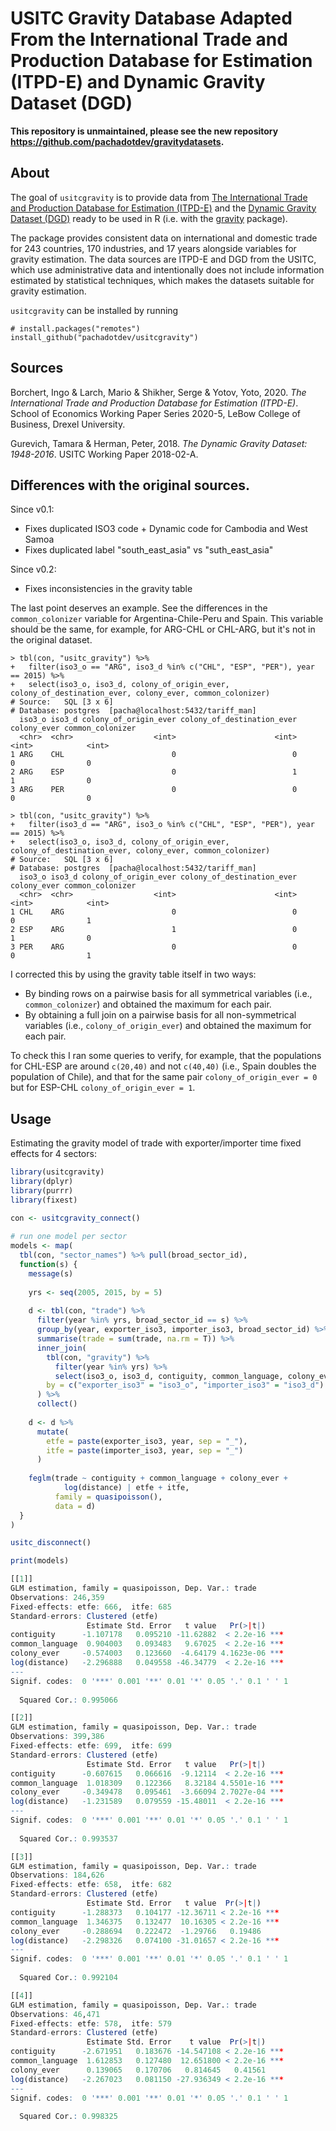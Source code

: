 # USITC Gravity Database Adapted From the International Trade and Production Database for Estimation (ITPD-E) and Dynamic Gravity Dataset (DGD)

<!-- badges: start -->
<!-- badges: end -->

**This repository is unmaintained, please see the new repository https://github.com/pachadotdev/gravitydatasets.**


## About

The goal of `usitcgravity` is to provide data from [The International Trade and Production Database for Estimation (ITPD-E)](https://www.usitc.gov/data/gravity/itpde.htm) and the [Dynamic Gravity Dataset (DGD)](https://www.usitc.gov/data/gravity/dgd.htm) ready to be used in R (i.e. with the [gravity](https://pacha.dev/gravity) package).

The package provides consistent data on international and domestic trade for 243 countries, 170 industries, and 17 years alongside variables for gravity estimation. The data sources are ITPD-E and DGD from the USITC, which use administrative data and intentionally does not include information estimated by statistical techniques, which makes the datasets suitable for gravity estimation.

`usitcgravity` can be installed by running

```
# install.packages("remotes")
install_github("pachadotdev/usitcgravity")
```

## Sources

Borchert, Ingo & Larch, Mario & Shikher, Serge & Yotov, Yoto, 2020. *The International Trade and Production Database for Estimation (ITPD-E)*. School of Economics Working Paper Series 2020-5, LeBow College of Business, Drexel University.

Gurevich, Tamara & Herman, Peter, 2018. *The Dynamic Gravity Dataset: 1948-2016*. USITC Working Paper 2018-02-A.

## Differences with the original sources.

Since v0.1:

* Fixes duplicated ISO3 code + Dynamic code for Cambodia and West Samoa
* Fixes duplicated label "south_east_asia" vs "suth_east_asia"

Since v0.2:

* Fixes inconsistencies in the gravity table

The last point deserves an example. See the differences in the `common_colonizer` variable for Argentina-Chile-Peru and Spain. This variable should be the same, for example, for ARG-CHL or CHL-ARG, but it's not in the original dataset.

```
> tbl(con, "usitc_gravity") %>% 
+   filter(iso3_o == "ARG", iso3_d %in% c("CHL", "ESP", "PER"), year == 2015) %>%
+   select(iso3_o, iso3_d, colony_of_origin_ever, colony_of_destination_ever, colony_ever, common_colonizer)
# Source:   SQL [3 x 6]
# Database: postgres  [pacha@localhost:5432/tariff_man]
  iso3_o iso3_d colony_of_origin_ever colony_of_destination_ever colony_ever common_colonizer
  <chr>  <chr>                  <int>                      <int>       <int>            <int>
1 ARG    CHL                        0                          0           0                0
2 ARG    ESP                        0                          1           1                0
3 ARG    PER                        0                          0           0                0

> tbl(con, "usitc_gravity") %>% 
+   filter(iso3_d == "ARG", iso3_o %in% c("CHL", "ESP", "PER"), year == 2015) %>%
+   select(iso3_o, iso3_d, colony_of_origin_ever, colony_of_destination_ever, colony_ever, common_colonizer)
# Source:   SQL [3 x 6]
# Database: postgres  [pacha@localhost:5432/tariff_man]
  iso3_o iso3_d colony_of_origin_ever colony_of_destination_ever colony_ever common_colonizer
  <chr>  <chr>                  <int>                      <int>       <int>            <int>
1 CHL    ARG                        0                          0           0                1
2 ESP    ARG                        1                          0           1                0
3 PER    ARG                        0                          0           0                1
```

I corrected this by using the gravity table itself in two ways:

* By binding rows on a pairwise basis for all symmetrical variables (i.e., `common_colonizer`) and obtained the maximum for each pair.
* By obtaining a full join on a pairwise basis for all non-symmetrical variables (i.e., `colony_of_origin_ever`) and obtained the maximum for each pair.

To check this I ran some queries to verify, for example, that the populations for CHL-ESP are around `c(20,40)` and not `c(40,40)` (i.e., Spain doubles the population of Chile), and that for the same pair `colony_of_origin_ever = 0` but for ESP-CHL `colony_of_origin_ever = 1`.

## Usage

Estimating the gravity model of trade with exporter/importer time fixed effects for 4 sectors:

```r
library(usitcgravity)
library(dplyr)
library(purrr)
library(fixest)

con <- usitcgravity_connect()
  
# run one model per sector
models <- map(
  tbl(con, "sector_names") %>% pull(broad_sector_id),
  function(s) {
    message(s)
    
    yrs <- seq(2005, 2015, by = 5)
    
    d <- tbl(con, "trade") %>% 
      filter(year %in% yrs, broad_sector_id == s) %>% 
      group_by(year, exporter_iso3, importer_iso3, broad_sector_id) %>% 
      summarise(trade = sum(trade, na.rm = T)) %>% 
      inner_join(
        tbl(con, "gravity") %>% 
          filter(year %in% yrs) %>% 
          select(iso3_o, iso3_d, contiguity, common_language, colony_ever, distance),
        by = c("exporter_iso3" = "iso3_o", "importer_iso3" = "iso3_d")
      ) %>% 
      collect()
    
    d <- d %>% 
      mutate(
        etfe = paste(exporter_iso3, year, sep = "_"),
        itfe = paste(importer_iso3, year, sep = "_")
      )
    
    feglm(trade ~ contiguity + common_language + colony_ever + 
            log(distance) | etfe + itfe,
          family = quasipoisson(),
          data = d)
  }
)

usitc_disconnect()
```

```r
print(models)

[[1]]
GLM estimation, family = quasipoisson, Dep. Var.: trade
Observations: 246,359 
Fixed-effects: etfe: 666,  itfe: 685
Standard-errors: Clustered (etfe) 
                 Estimate Std. Error   t value   Pr(>|t|)    
contiguity      -1.107178   0.095210 -11.62882  < 2.2e-16 ***
common_language  0.904003   0.093483   9.67025  < 2.2e-16 ***
colony_ever     -0.574003   0.123660  -4.64179 4.1623e-06 ***
log(distance)   -2.296888   0.049558 -46.34779  < 2.2e-16 ***
---
Signif. codes:  0 '***' 0.001 '**' 0.01 '*' 0.05 '.' 0.1 ' ' 1
                                           
  Squared Cor.: 0.995066                   

[[2]]
GLM estimation, family = quasipoisson, Dep. Var.: trade
Observations: 399,386 
Fixed-effects: etfe: 699,  itfe: 699
Standard-errors: Clustered (etfe) 
                 Estimate Std. Error   t value   Pr(>|t|)    
contiguity      -0.607615   0.066616  -9.12114  < 2.2e-16 ***
common_language  1.018309   0.122366   8.32184 4.5501e-16 ***
colony_ever     -0.349478   0.095461  -3.66094 2.7027e-04 ***
log(distance)   -1.231589   0.079559 -15.48011  < 2.2e-16 ***
---
Signif. codes:  0 '***' 0.001 '**' 0.01 '*' 0.05 '.' 0.1 ' ' 1
                                           
  Squared Cor.: 0.993537                   

[[3]]
GLM estimation, family = quasipoisson, Dep. Var.: trade
Observations: 184,626 
Fixed-effects: etfe: 658,  itfe: 682
Standard-errors: Clustered (etfe) 
                 Estimate Std. Error   t value  Pr(>|t|)    
contiguity      -1.288373   0.104177 -12.36711 < 2.2e-16 ***
common_language  1.346375   0.132477  10.16305 < 2.2e-16 ***
colony_ever     -0.288694   0.222472  -1.29766   0.19486    
log(distance)   -2.298326   0.074100 -31.01657 < 2.2e-16 ***
---
Signif. codes:  0 '***' 0.001 '**' 0.01 '*' 0.05 '.' 0.1 ' ' 1
                                           
  Squared Cor.: 0.992104                   

[[4]]
GLM estimation, family = quasipoisson, Dep. Var.: trade
Observations: 46,471 
Fixed-effects: etfe: 578,  itfe: 579
Standard-errors: Clustered (etfe) 
                 Estimate Std. Error    t value  Pr(>|t|)    
contiguity      -2.671951   0.183676 -14.547108 < 2.2e-16 ***
common_language  1.612853   0.127480  12.651800 < 2.2e-16 ***
colony_ever      0.139065   0.170706   0.814645   0.41561    
log(distance)   -2.267023   0.081150 -27.936349 < 2.2e-16 ***
---
Signif. codes:  0 '***' 0.001 '**' 0.01 '*' 0.05 '.' 0.1 ' ' 1
                                           
  Squared Cor.: 0.998325
```
